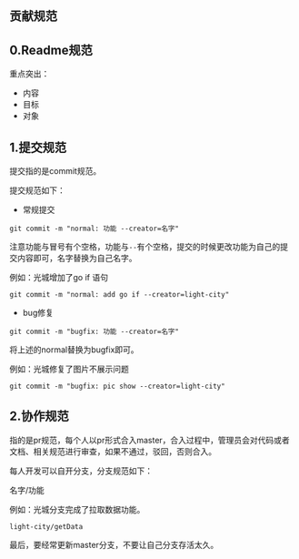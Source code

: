 ## 贡献规范

## 0.Readme规范

重点突出：

- 内容
- 目标
- 对象

## 1.提交规范

提交指的是commit规范。

提交规范如下：

- 常规提交

```
git commit -m "normal: 功能 --creator=名字"
```

注意功能与冒号有个空格，功能与`--`有个空格，提交的时候更改功能为自己的提交内容即可，名字替换为自己名字。

例如：光城增加了go if 语句

```
git commit -m "normal: add go if --creator=light-city"
```

- bug修复

```
git commit -m "bugfix: 功能 --creator=名字"
```

将上述的normal替换为bugfix即可。

例如：光城修复了图片不展示问题

```
git commit -m "bugfix: pic show --creator=light-city"
```

## 2.协作规范

指的是pr规范，每个人以pr形式合入master，合入过程中，管理员会对代码或者文档、相关规范进行审查，如果不通过，驳回，否则合入。

每人开发可以自开分支，分支规范如下：

名字/功能

例如：光城分支完成了拉取数据功能。

```
light-city/getData
```

最后，要经常更新master分支，不要让自己分支存活太久。
